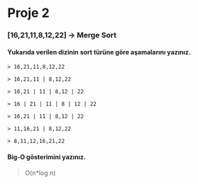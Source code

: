 # Proje 2

### [16,21,11,8,12,22] -> Merge Sort

#### Yukarıda verilen dizinin sort türüne göre aşamalarını yazınız.

```
> 16,21,11,8,12,22

> 16,21,11 | 8,12,22

> 16,21 | 11 | 8,12 | 22

> 16 | 21 | 11 | 8 | 12 | 22

> 16,21 | 11 | 8,12 | 22

> 11,16,21 | 8,12,22

> 8,11,12,16,21,22
```

#### Big-O gösterimini yazınız.

> O(n\*log n)
